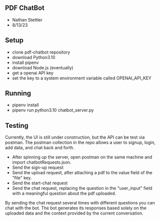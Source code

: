 ## PDF ChatBot
- Nathan Stettler
- 8/13/23 

## Setup
- clone pdf-chatbot repository
- download Python3.10
- install pipenv
- download Node.js (eventually)
- get a openai API key
- set the key to a system environment variable called OPENAI_API_KEY

## Running
- pipenv install
- pipenv run python3.10 chatbot_server.py

## Testing 
Currently, the UI is still under construction, but the API can be test via postman.
The postman collection in the repo allows a user to signup, login, add data, and chat back and forth.
- After spinning up the server, open postman on the same machine and import chatbotRequests.json.
- Send the sign-up request
- Send the upload request, after attaching a pdf to the value field of the "file" key.
- Send the start-chat request 
- Send the chat request, replacing the question in the "user_input" field with a meaningful question about the pdf uploaded. 

By sending the chat request several times with different questions you can chat with the bot. The bot generates its responses based solely on the uploaded data and the context provided by the current conversation.


